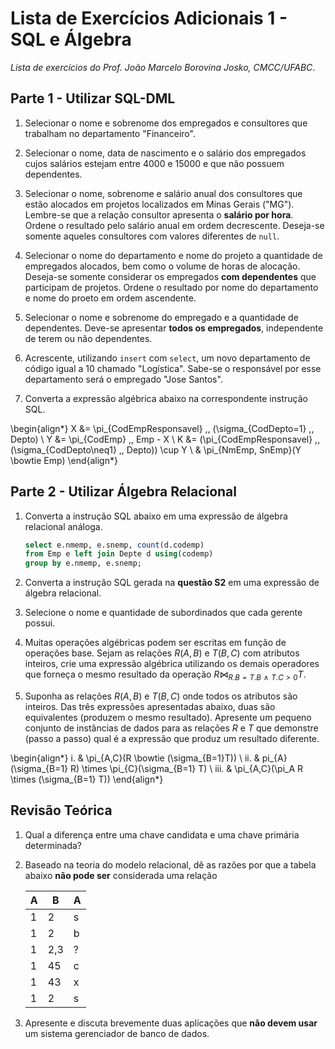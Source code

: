 # Lista de Exercícios Adicionais 1 - SQL e Álgebra
*Lista de exercícios do Prof. João Marcelo Borovina Josko, CMCC/UFABC*.

## Parte 1 - Utilizar SQL-DML

1. Selecionar o nome e sobrenome dos empregados e consultores
   que trabalham no departamento "Financeiro".

2. Selecionar o nome, data de nascimento e o salário dos
   empregados cujos salários estejam entre 4000 e 15000
   e que não possuem dependentes.

3. Selecionar o nome, sobrenome e salário anual dos consultores
   que estão alocados em projetos localizados em Minas Gerais
   ("MG"). Lembre-se que a relação consultor apresenta o
   **salário por hora**. Ordene o resultado pelo salário
   anual em ordem decrescente. Deseja-se somente aqueles
   consultores com valores diferentes de `null`.

4. Selecionar o nome do departamento e nome do projeto a quantidade
   de empregados alocados, bem como o volume de horas de alocação.
   Deseja-se somente considerar os empregados **com dependentes**
   que participam de projetos. Ordene o resultado por
   nome do departamento e nome do proeto em ordem ascendente.

5. Selecionar o nome e sobrenome do empregado e a quantidade
   de dependentes. Deve-se apresentar **todos os empregados**,
   independente de terem ou não dependentes.

6. Acrescente, utilizando `insert` com `select`, um novo
   departamento de código igual a 10 chamado "Logística".
   Sabe-se o responsável por esse departamento será o
   empregado "Jose Santos".

7. Converta a expressão algébrica abaixo na correspondente
   instrução SQL.

\begin{align*}
X &= \pi_{CodEmpResponsavel} \,\, (\sigma_{CodDepto=1} \,\, Depto) \\
Y &= \pi_{CodEmp} \,\, Emp - X \\
K &= (\pi_{CodEmpResponsavel} \,\, (\sigma_{CodDepto\neq1} \,\, Depto)) \cup Y \\
& \pi_{NmEmp, SnEmp}(Y \bowtie Emp)
\end{align*}

## Parte 2 - Utilizar Álgebra Relacional

1. Converta a instrução SQL abaixo em uma expressão de álgebra
   relacional análoga.

   ```sql
   select e.nmemp, e.snemp, count(d.codemp)
   from Emp e left join Depte d using(codemp)
   group by e.nmemp, e.snemp;
   ```

2. Converta a instrução SQL gerada na **questão S2** em uma
   expressão de álgebra relacional.

3. Selecione o nome e quantidade de subordinados que cada
   gerente possui.

4. Muitas operações algébricas podem ser escritas em função de
operações base. Sejam as relações $R(A, B)$ e $T(B, C)$
com atributos inteiros, crie uma expressão algébrica
utilizando os demais operadores que forneça o mesmo
resultado da operação $R \bowtie_{R.B=T.B\,\, \wedge  \,\, T.C > 0}T$.

5. Suponha as relações $R(A, B)$ e $T(B, C)$ onde todos os
   atributos são inteiros. Das três expressões
   apresentadas abaixo, duas são equivalentes (produzem o
   mesmo resultado). Apresente um pequeno conjunto de
   instâncias de dados para as relações $R$ e $T$ que demonstre
   (passo a passo) qual é a expressão que produz um resultado
   diferente.

\begin{align*}
i. & \pi_{A,C}(R \bowtie (\sigma_{B=1}T)) \\
ii. & pi_{A}(\sigma_{B=1} R) \times \pi_{C}(\sigma_{B=1} T) \\
iii. & \pi_{A,C}(\pi_A R \times (\sigma_{B=1} T))
\end{align*}

## Revisão Teórica

1. Qual a diferença entre uma chave candidata e uma chave
   primária determinada?

2. Baseado na teoria do modelo relacional, dê as razões
   por que a tabela abaixo **não pode ser** considerada 
   uma relação

   | A | B   | A |
   | - | --- | - |
   | 1 | 2   | s |
   | 1 | 2   | b |
   | 1 | 2,3 | ? |
   | 1 | 45  | c |
   | 1 | 43  | x |
   | 1 | 2   | s |

3. Apresente e discuta brevemente duas aplicações que 
   **não devem usar** um sistema gerenciador de banco
   de dados.
